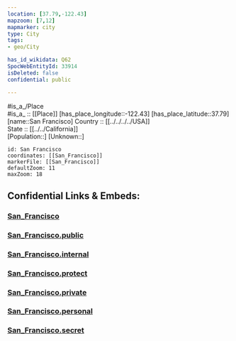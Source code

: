 ```yaml
---
location: [37.79,-122.43] 
mapzoom: [7,12] 
mapmarker: city 
type: City
tags:
- geo/City

has_id_wikidata: Q62 
SpocWebEntityId: 33914
isDeleted: false
confidential: public

---
```

#is_a_/Place  
#is_a_ :: [[Place]] 
[has_place_longitude::-122.43] 
[has_place_latitude::37.79] 
[name::San Francisco] 
Country :: [[../../../../USA]]  
State :: [[../../California]]  
[Population::] 
[Unknown::] 


```leaflet
id: San Francisco
coordinates: [[San_Francisco]] 
markerFile: [[San_Francisco]] 
defaultZoom: 11 
maxZoom: 18
```


## Confidential Links & Embeds: 

### [San_Francisco](/_Standards/Earth/Continent/America~North/USA/USA~Pacific/California/counties~California/San_Francisco,County/cities~San_Francisco/San_Francisco.md) 

### [San_Francisco.public](/_public/Earth/Continent/America~North/USA/USA~Pacific/California/counties~California/San_Francisco,County/cities~San_Francisco/San_Francisco.public.md) 

### [San_Francisco.internal](/_internal/Earth/Continent/America~North/USA/USA~Pacific/California/counties~California/San_Francisco,County/cities~San_Francisco/San_Francisco.internal.md) 

### [San_Francisco.protect](/_protect/Earth/Continent/America~North/USA/USA~Pacific/California/counties~California/San_Francisco,County/cities~San_Francisco/San_Francisco.protect.md) 

### [San_Francisco.private](/_private/Earth/Continent/America~North/USA/USA~Pacific/California/counties~California/San_Francisco,County/cities~San_Francisco/San_Francisco.private.md) 

### [San_Francisco.personal](/_personal/Earth/Continent/America~North/USA/USA~Pacific/California/counties~California/San_Francisco,County/cities~San_Francisco/San_Francisco.personal.md) 

### [San_Francisco.secret](/_secret/Earth/Continent/America~North/USA/USA~Pacific/California/counties~California/San_Francisco,County/cities~San_Francisco/San_Francisco.secret.md)

